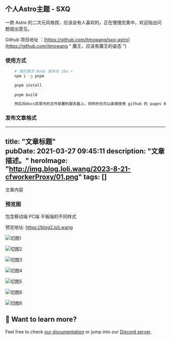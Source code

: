 ## 个人Astro主题 - SXQ

一款 Astro 的二次元风格捏，应该会有人喜欢的，正在慢慢完善中，欢迎指出问题提出意见。

Github 项目地址 ：[https://github.com/itmowang/sxq-astro](https://github.com/itmowang " 魔王，应该有魔王的姿态 ")

### 使用方式
``` bash
    # 强烈要求 Node 版本在 18x + 
    npm i -g pnpm

    pnpm install
    
    pnpm build

    然后将docs目录内的文件部署到服务器上，同样的也可以直接使用 github 的 pages 根据自己的喜好来。
```

### 发布文章格式

---
title: "文章标题"  
pubDate: 2021-03-27 09:45:11 
description: "文章描述。"
heroImage: "http://img.blog.loli.wang/2023-8-21-cfworkerProxy/01.png"
tags: []
---

 文章内容


### 预览图 

包含移动端 PC端 平板端的不同样式

预览地址: https://blog2.loli.wang

![切图1](http://img.blog.loli.wang/2023-9-04-astroxxq/01.png)

![切图2](http://img.blog.loli.wang/2023-9-04-astroxxq/02.png)

![切图3](http://img.blog.loli.wang/2023-9-04-astroxxq/03.jpg)

![切图4](http://img.blog.loli.wang/2023-9-04-astroxxq/04.jpg)

![切图5](http://img.blog.loli.wang/2023-9-04-astroxxq/05.png)

![切图6](http://img.blog.loli.wang/2023-9-04-astroxxq/06.jpg)

![切图6](http://img.blog.loli.wang/2023-9-04-astroxxq/07.jpg)

## 👀 Want to learn more?

Feel free to check [our documentation](https://docs.astro.build) or jump into our [Discord server](https://astro.build/chat).

